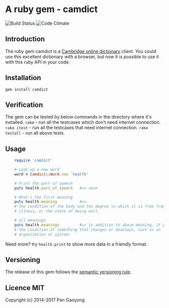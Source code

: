 # A ruby gem - camdict
![Build Status](https://travis-ci.org/pan/camdict.svg?branch=master)
![Code Climate](https://codeclimate.com/github/pan/camdict/badges/gpa.svg)

## Introduction

The ruby gem camdict is a [Cambridge online dictionary][1] client.
You could use this excellent dictionary with a browser, but now it is possible
to use it with this ruby API in your code.

## Installation
`gem install camdict`

## Verification
The gem can be tested by below commands in the directory where it's installed.
`rake`         - run all the testcases which don't need internet connection.
`rake itest`   - run all the testcases that need internet connection.
`rake testall` - run all above tests.

## Usage

```ruby
    require 'camdict'

    # Look up a new word
    word = Camdict::Word.new 'health'

    # Print the part of speech
    puts health.part_of_speech   #=> noun

    # What's the first meaning
    puts health.meaning          #=>
    # the condition of the body and the degree to which it is free from
    # illness, or the state of being well:

    # all meanings
    puts health.meanings         #=> in addition to above meaning, it prints
    # the condition of something that changes or develops, such as an
    # organization or system:

```

Need more? try `health.print` to show more data in a friendly format.

## Versioning
The release of this gem follows the [semantic versioning rule][2].

## Licence MIT
Copyright (c) 2014-2017 Pan Gaoyong

[1]: http://dictionary.cambridge.com "Cambridge"
[2]: http://semver.org
